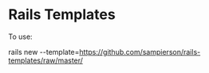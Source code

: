 Rails Templates
===============

To use:

  rails new <appnamme> --template=https://github.com/sampierson/rails-templates/raw/master/<template>.rb
